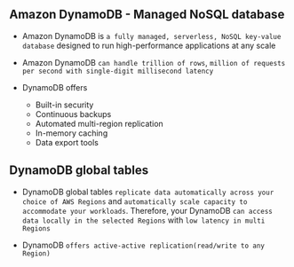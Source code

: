 ## Amazon DynamoDB - Managed NoSQL database

- Amazon DynamoDB is `a fully managed, serverless, NoSQL key-value database` designed to run high-performance applications at any scale

- Amazon DynamoDB `can handle trillion of rows`, `million of requests per second with single-digit millisecond latency`

- DynamoDB offers

  - Built-in security
  - Continuous backups
  - Automated multi-region replication
  - In-memory caching
  - Data export tools

## DynamoDB global tables

- DynamoDB global tables `replicate data automatically across your choice of AWS Regions` and `automatically scale capacity to accommodate your workloads`. Therefore, your DynamoDB `can access data locally in the selected Regions` with `low latency in multi Regions`

- DynamoDB `offers active-active replication(read/write to any Region)`
